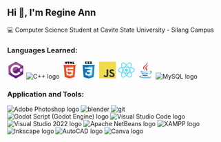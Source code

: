 <h2 align="left">Hi 👋, I'm Regine Ann</h2>
💻 Computer Science Student at Cavite State University - Silang Campus

<h3 align="left">Languages Learned:</h3>
<p align="left">
  <!-- C# -->
    <img src="https://raw.githubusercontent.com/devicons/devicon/master/icons/csharp/csharp-original.svg" alt="csharp" width="40" height="40"/>
  <!-- C++ -->
    <img src="https://cdn.simpleicons.org/cplusplus" alt="C++ logo" width="48" height="48">
  <!-- HTML 5 -->
    <img src="https://raw.githubusercontent.com/devicons/devicon/master/icons/html5/html5-original-wordmark.svg" alt="html5" width="40" height="40"/>
  <!-- CSS 3 -->
    <img src="https://raw.githubusercontent.com/devicons/devicon/master/icons/css3/css3-original-wordmark.svg" alt="css3" width="40" height="40"/> 
  <!-- JavaScript -->
    <img src="https://raw.githubusercontent.com/devicons/devicon/master/icons/javascript/javascript-original.svg" alt="javascript" width="40" height="40"/>
  <!-- React -->
    <img src="https://raw.githubusercontent.com/devicons/devicon/master/icons/react/react-original.svg" alt="react" width="40" height="40"/>
  <!-- Java -->
    <img src="https://raw.githubusercontent.com/devicons/devicon/master/icons/java/java-original.svg" alt="java" width="40" height="40"/>
  <!-- MySQL -->
    <img src="https://freebiesupply.com/logos/mysql-logo-2/" alt="MySQL logo" width="40" height="40"/>


</p>

<h3 align="left">Application and Tools:</h3>
<p align="left">
  <!-- Adobe Photoshop -->
  <img src="https://images.dreamstime.com/stock-illustration-adobe-photoshop-logo-vector-icon-isolated-white-background-215484951.jpg" alt="Adobe Photoshop logo" width="40" height="40"/>
  <!-- Blender -->
    <img src="https://download.blender.org/branding/community/blender_community_badge_white.svg" alt="blender" width="40" height="40"/>
  <!-- Git -->
    <img src="https://www.vectorlogo.zone/logos/git-scm/git-scm-icon.svg" alt="git" width="40" height="40"/> 
  <!-- Godot Engine -->
    <img src="https://cdn.simpleicons.org/godotengine" alt="Godot Script (Godot Engine) logo" width="40" height="40"/>
  <!-- Visual Studio Code (VS Code) -->
    <img src="https://upload.wikimedia.org/wikipedia/commons/9/9a/Visual_Studio_Code_1.35_icon.svg" alt="Visual Studio Code logo" width="40" height="40"/>
  <!-- Visual Studio (Community/IDE) -->
  <img src="https://upload.wikimedia.org/wikipedia/commons/2/2c/Visual_Studio_Icon_2022.svg" alt="Visual Studio 2022 logo" width="40" height="40"/>
  <!-- Apache NetBeans -->
    <img src="https://cdn.simpleicons.org/apachenetbeanside" alt="Apache NetBeans logo" width="40" height="40"/>
  <!-- XAMPP -->
    <img src="https://cdn.simpleicons.org/xampp" alt="XAMPP logo" width="40" height="40"/>
  <!-- InkScape -->
    <img src="https://cdn.simpleicons.org/inkscape" alt="Inkscape logo" width="40" height="40"/>
  <!-- AutoCAD -->
    <img src="https://cdn.simpleicons.org/autocad" alt="AutoCAD logo" width="40" height="40"/>
  <!-- Canva -->
    <img src="https://cdn.simpleicons.org/canva" alt="Canva logo" width="40" height="40"/>
  
</p>
